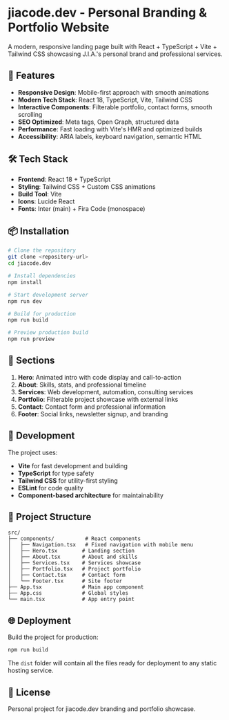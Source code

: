 # jiacode.dev - Personal Branding & Portfolio Website

A modern, responsive landing page built with React + TypeScript + Vite + Tailwind CSS showcasing J.I.A.'s personal brand and professional services.

## 🚀 Features

- **Responsive Design**: Mobile-first approach with smooth animations
- **Modern Tech Stack**: React 18, TypeScript, Vite, Tailwind CSS
- **Interactive Components**: Filterable portfolio, contact forms, smooth scrolling
- **SEO Optimized**: Meta tags, Open Graph, structured data
- **Performance**: Fast loading with Vite's HMR and optimized builds
- **Accessibility**: ARIA labels, keyboard navigation, semantic HTML

## 🛠️ Tech Stack

- **Frontend**: React 18 + TypeScript
- **Styling**: Tailwind CSS + Custom CSS animations
- **Build Tool**: Vite
- **Icons**: Lucide React
- **Fonts**: Inter (main) + Fira Code (monospace)

## 📦 Installation

```bash
# Clone the repository
git clone <repository-url>
cd jiacode.dev

# Install dependencies
npm install

# Start development server
npm run dev

# Build for production
npm run build

# Preview production build
npm run preview
```

## 🎨 Sections

1. **Hero**: Animated intro with code display and call-to-action
2. **About**: Skills, stats, and professional timeline
3. **Services**: Web development, automation, consulting services
4. **Portfolio**: Filterable project showcase with external links
5. **Contact**: Contact form and professional information
6. **Footer**: Social links, newsletter signup, and branding

## 🔧 Development

The project uses:
- **Vite** for fast development and building
- **TypeScript** for type safety
- **Tailwind CSS** for utility-first styling
- **ESLint** for code quality
- **Component-based architecture** for maintainability

## 📁 Project Structure

```
src/
├── components/          # React components
│   ├── Navigation.tsx   # Fixed navigation with mobile menu
│   ├── Hero.tsx        # Landing section
│   ├── About.tsx       # About and skills
│   ├── Services.tsx    # Services showcase
│   ├── Portfolio.tsx   # Project portfolio
│   ├── Contact.tsx     # Contact form
│   └── Footer.tsx      # Site footer
├── App.tsx             # Main app component
├── App.css             # Global styles
└── main.tsx            # App entry point
```

## 🌐 Deployment

Build the project for production:

```bash
npm run build
```

The `dist` folder will contain all the files ready for deployment to any static hosting service.

## 📄 License

Personal project for jiacode.dev branding and portfolio showcase.
